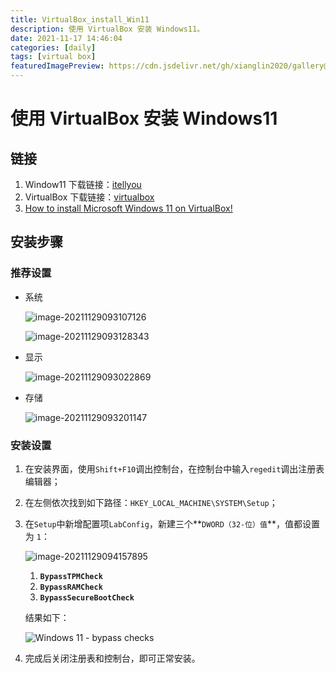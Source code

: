 ```yaml
---
title: VirtualBox_install_Win11
description: 使用 VirtualBox 安装 Windows11。
date: 2021-11-17 14:46:04
categories: [daily]
tags: [virtual box]
featuredImagePreview: https://cdn.jsdelivr.net/gh/xianglin2020/gallery@master/202111/290945.jpeg
---
```


# 使用 VirtualBox 安装 Windows11

## 链接

1. Window11 下载链接：[itellyou](https://next.itellyou.cn/Original/Index#cbp=Product?ID=42e87ac8-9cd6-eb11-bdf8-e0d4e850c9c6)
2. VirtualBox 下载链接：[virtualbox](https://www.virtualbox.org/wiki/Downloads)
3. [How to install Microsoft Windows 11 on VirtualBox!](https://blogs.oracle.com/virtualization/post/install-microsoft-windows-11-on-virtualbox)

## 安装步骤

### 推荐设置

* 系统

  ![image-20211129093107126](https://cdn.jsdelivr.net/gh/xianglin2020/gallery@master/202111/290931.png)

  ![image-20211129093128343](https://cdn.jsdelivr.net/gh/xianglin2020/gallery@master/202111/290947.png)

* 显示

  ![image-20211129093022869](https://cdn.jsdelivr.net/gh/xianglin2020/gallery@master/202111/290930.png)

* 存储

  ![image-20211129093201147](https://cdn.jsdelivr.net/gh/xianglin2020/gallery@master/202111/290932.png)

### 安装设置

1. 在安装界面，使用`Shift+F10`调出控制台，在控制台中输入`regedit`调出注册表编辑器；

2. 在左侧依次找到如下路径：`HKEY_LOCAL_MACHINE\SYSTEM\Setup`；

3. 在`Setup`中新增配置项`LabConfig`，新建三个**`DWORD（32-位）值`**，值都设置为 `1`：

   ![image-20211129094157895](https://cdn.jsdelivr.net/gh/xianglin2020/gallery@master/202111/290942.png)

   1. **`BypassTPMCheck`**
   2. **`BypassRAMCheck`**
   3. **`BypassSecureBootCheck`**

   结果如下：

   ![Windows 11 - bypass checks](https://cdn.jsdelivr.net/gh/xianglin2020/gallery@master/202111/290942.jpeg)

4. 完成后关闭注册表和控制台，即可正常安装。
